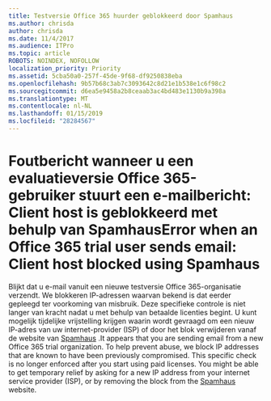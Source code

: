 ```yaml
---
title: Testversie Office 365 huurder geblokkeerd door Spamhaus
ms.author: chrisda
author: chrisda
ms.date: 11/4/2017
ms.audience: ITPro
ms.topic: article
ROBOTS: NOINDEX, NOFOLLOW
localization_priority: Priority
ms.assetid: 5cba50a0-257f-45de-9f68-df9250838eba
ms.openlocfilehash: 9b57b68c3ab7c3093642c8d21e1b538e1c6f98c2
ms.sourcegitcommit: d6ea5e9458a2b8ceaab3ac4bd483e1130b9a398a
ms.translationtype: MT
ms.contentlocale: nl-NL
ms.lasthandoff: 01/15/2019
ms.locfileid: "28284567"
---
```

# <a name="error-when-an-office-365-trial-user-sends-email-client-host-blocked-using-spamhaus"></a><span data-ttu-id="abe62-102">Foutbericht wanneer u een evaluatieversie Office 365-gebruiker stuurt een e-mailbericht: Client host is geblokkeerd met behulp van Spamhaus</span><span class="sxs-lookup"><span data-stu-id="abe62-102">Error when an Office 365 trial user sends email: Client host blocked using Spamhaus</span></span>

<span data-ttu-id="abe62-p101">Blijkt dat u e-mail vanuit een nieuwe testversie Office 365-organisatie verzendt. We blokkeren IP-adressen waarvan bekend is dat eerder gepleegd ter voorkoming van misbruik. Deze specifieke controle is niet langer van kracht nadat u met behulp van betaalde licenties begint. U kunt mogelijk tijdelijke vrijstelling krijgen waarin wordt gevraagd om een nieuw IP-adres van uw internet-provider (ISP) of door het blok verwijderen vanaf de website van [Spamhaus](https://go.microsoft.com/fwlink/p/?linkid=123245) .</span><span class="sxs-lookup"><span data-stu-id="abe62-p101">It appears that you are sending email from a new Office 365 trial organization. To help prevent abuse, we block IP addresses that are known to have been previously compromised. This specific check is no longer enforced after you start using paid licenses. You might be able to get temporary relief by asking for a new IP address from your internet service provider (ISP), or by removing the block from the [Spamhaus](https://go.microsoft.com/fwlink/p/?linkid=123245) website.</span></span> 
  

